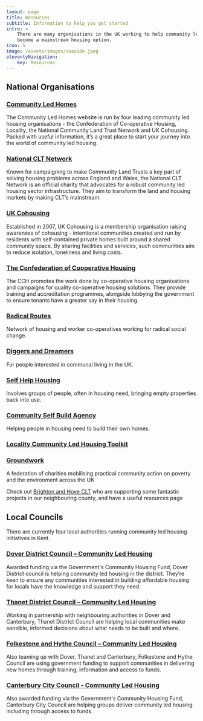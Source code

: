 ```yaml
---
layout: page
title: Resources
subtitle: Information to help you get started
intro: >
    There are many organisations in the UK working to help community led housing
    become a mainstream housing option.
icon: 5
image: /assets/images/seaside.jpeg
eleventyNavigation:
    key: Resources
---
```


## National Organisations

### [Community Led Homes](https://www.communityledhomes.org.uk/)

The Community Led Homes website is run by four leading community led housing organisations - the Confederation of Co-operative Housing, Locality, the National Community Land Trust Network and UK Cohousing. Packed with useful information, it’s a great place to start your journey into the world of community led housing.

### [National CLT Network](http://www.communitylandtrusts.org.uk/)

Known for campaigning to make Community Land Trusts a key part of solving housing problems across England and Wales, the National CLT Network is an official charity that advocates for a robust community led housing sector infrastructure. They aim to transform the land and housing markets by making CLT’s mainstream.

### [UK Cohousing](https://cohousing.org.uk/)

Established in 2007, UK Cohousing is a membership organisation raising awareness of cohousing - intentional communities created and run by residents with self-contained private homes built around a shared community space. By sharing facilities and services, such communities aim to reduce isolation, loneliness and living costs.

### [The Confederation of Cooperative Housing](https://www.cch.coop/)

The CCH promotes the work done by co-operative housing organisations and campaigns for quality co-operative housing solutions. They provide training and accreditation programmes, alongside lobbying the government to ensure tenants have a greater say in their housing.

### [Radical Routes](https://www.radicalroutes.org.uk/)

Network of housing and worker co-operatives working for radical social change.

### [Diggers and Dreamers](https://www.diggersanddreamers.org.uk/)

For people interested in communal living in the UK.

### [Self Help Housing](http://self-help-housing.org/)

Involves groups of people, often in housing need, bringing empty properties back into use.

### [Community Self Build Agency](https://www.spatialagency.net/database/why/professional/community.self.build.agency)

Helping people in housing need to build their own homes.

### [Locality Community Led Housing Toolkit](https://mycommunity.org.uk/community-led-housing-toolkit-1-getting-your-community-led-housing-project-up-and-running)

### [Groundwork](https://www.groundwork.org.uk/)

A federation of charities mobilising practical community action on poverty and the environment across the UK

Check out [Brighton and Hove CLT](https://bhclt.org.uk/) who are supporting some fantastic projects in our neighbouring county, and have a useful resources page

## Local Councils

There are currently four local authorities running community led housing initiatives in Kent.

### [Dover District Council – Community Led Housing](https://www.dover.gov.uk/Housing/Housing-Development/Community-Housing/Community-Housing.aspx)

Awarded funding via the Government's Community Housing Fund, Dover District council is helping community led housing in the district. They’re keen to ensure any communities interested in building affordable housing for locals have the knowledge and support they need.

### [Thanet District Council – Community Led Housing](https://www.thanet.gov.uk/info-pages/community-led-housing/)

Working in partnership with neighbouring authorities in Dover and Canterbury, Thanet District Council are helping local communities make sensible, informed decisions about what needs to be built and where.

### [Folkestone and Hythe Council – Community Led Housing](https://folkestone-hythe.gov.uk/communityledhousing)

Also teaming up with Dover, Thanet and Canterbury, Folkestone and Hythe Council are using government funding to support communities in delivering new homes through training, information and access to funds.

### [Canterbury City Council - Community Led Housing](https://www.canterbury.gov.uk/housing/community-led-housing/)

Also awarded funding via the Government's Community Housing Fund, Canterbury City Council are helping groups deliver community led housing including through access to funds.[](https://www.canterbury.gov.uk/housing/community-led-housing/)

